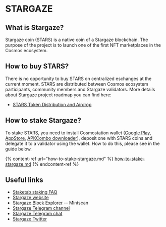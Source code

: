 # STARGAZE

## What is Stargaze? <a href="#title-text" id="title-text"></a>

Stargaze coin (STARS) is a native coin of a Stargaze blockchain. The purpose of the project is to launch one of the first NFT marketplaces in the Cosmos ecosystem.

## How to buy STARS? <a href="#where-is-to-find-validators-address" id="where-is-to-find-validators-address"></a>

There is no opportunity to buy STARS on centralized eschanges at the current moment. STARS are distributed between Cosmos ecosystem participants, community members and Stargaze validators. More details about Stargaze project roadmap you can find here:

* [STARS Token Distribution and Airdrop](https://mirror.xyz/stargazezone.eth/h9Bc7jODUrYB1Jw4mve3QEGVkBwBsyVebN6NP7tRl\_Y)

## How to stake Stargaze? <a href="#detailed-guides-how-to-stake-mina" id="detailed-guides-how-to-stake-mina"></a>

To stake STARS, you need to install Cosmostation wallet ([Google Play](https://play.google.com/store/apps/details?id=wannabit.io.cosmostaion), [AppStore](https://apps.apple.com/kr/app/cosmostation/id1459830339), [APKCombo downloader](https://apkcombo.com/cosmostation-wallet-for-cosmos/wannabit.io.cosmostaion/)), deposit one with STARS coins and delegate it to a validator using the wallet. How to do this, please see in the guide below.

{% content-ref url="how-to-stake-stargaze.md" %}
[how-to-stake-stargaze.md](how-to-stake-stargaze.md)
{% endcontent-ref %}

## Useful links <a href="#what-are-the-profits-from-staking-mina-hardbreak" id="what-are-the-profits-from-staking-mina-hardbreak"></a>

* [Staketab staking FAQ](https://staketab.com)
* [Stargaze website](https://stargaze.zone)
* [Stargaze Block Explorer](https://www.mintscan.io/stargaze) -- Mintscan
* [Stargaze Telegram channel](https://t.me/stargazenews)
* [Stargaze Telegram chat](https://t.me/stargazezone)
* [Stargaze Twitter](https://twitter.com/stargazezone)
